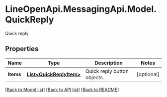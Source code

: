 # LineOpenApi.MessagingApi.Model.QuickReply
Quick reply

## Properties

Name | Type | Description | Notes
------------ | ------------- | ------------- | -------------
**Items** | [**List&lt;QuickReplyItem&gt;**](QuickReplyItem.md) | Quick reply button objects. | [optional] 

[[Back to Model list]](../README.md#documentation-for-models) [[Back to API list]](../README.md#documentation-for-api-endpoints) [[Back to README]](../README.md)

